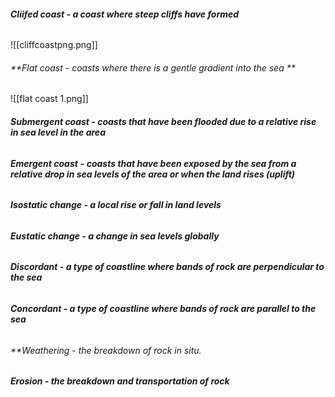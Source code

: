 ###### **Cliifed coast - a coast where steep cliffs have formed**
![[cliffcoastpng.png]]

###### **Flat coast - coasts where there is a gentle gradient into the sea ** 
![[flat coast 1.png]]

###### **Submergent coast - coasts that have been flooded due to a relative rise in sea level in the area**

###### **Emergent coast** **- coasts that have been exposed by the sea from a relative drop in sea levels of the area or when the land rises (uplift)**

###### **Isostatic change - a local rise or fall in land levels** 

###### **Eustatic change - a change in sea levels globally** 

###### **Discordant - a type of coastline where bands of rock are perpendicular to the sea** 

###### **Concordant - a type of coastline where bands of rock are parallel to the sea**

###### **Weathering - the breakdown of rock in situ.

###### **Erosion - the breakdown and transportation of rock**
